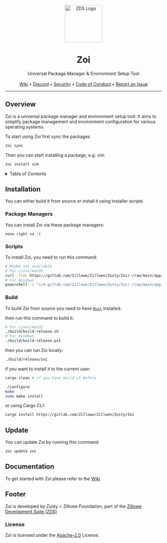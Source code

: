 <div align="center">
    <img width="120" height="120" hspace="10" alt="ZDS Logo" src="https://gitlab.com/Zillowe/Zillwen/Zusty/ZDS/-/raw/main/img/zds.png"/>
    <h1>Zoi</h1>
    Universal Package Manager & Environment Setup Tool
</div>

<br/>

<div align="center">
  <a href="https://gitlab.com/Zillowe/Zillwen/Zusty/Zoi/-/wikis/home">Wiki</a> • 
  <a href="https://discord.gg/P4R7yaA3hf">Discord</a> • 
  <a href="./SECURITY.md">Security</a> • 
  <a href="./CODE_OF_CONDUCT.md">Code of Conduct</a> • 
  <a href="https://gitlab.com/Zillowe/Zillwen/Zusty/Zoi/-/issues">Report an Issue</a> 
</div>

<hr/>

## Overview

Zoi is a universal package manager and environment setup tool.
It aims to simplify package management and environment configuration for various operating systems.

To start using Zoi first sync the packages

```sh
zoi sync
```

Then you can start installing a package, e.g. vim

```sh
zoi install vim
```

<details>
<summary>Table of Contents</summary>

- [Overview](#overview)
- [Installation](#installation)
  - [Package Managers](#package-managers)
  - [Scripts](#scripts)
  - [Build](#build)
- [Update](#update)
- [Documentation](#documentation)
- [Footer](#footer)
  - [License](#license)
  
</details>

## Installation

You can either build it from source or install it using installer scripts

### Package Managers

You can install Zoi via these package managers:
<!--
```sh
# AUR
yay -S zoi
paru -S zoi
```
-->
```
none right no :(
```

### Scripts

To install Zoi, you need to run this command:

```sh
# Maybe not available
# For Linux/macOS
curl -fsSL https://gitlab.com/Zillowe/Zillwen/Zusty/Zoi/-/raw/main/app/install.sh | bash
# For Windows
powershell -c "irm gitlab.com/Zillowe/Zillwen/Zusty/Zoi/-/raw/main/app/install.ps1|iex"
```

### Build

To build Zoi from source you need to have [`Rust`](https://www.rust-lang.org) installed.

then run this command to build it:

```sh
# For Linux/macOS
./build/build-release.sh
# For Windows
./build/build-release.ps1
```

then you can run Zoi locally:

```sh
./build/release/zoi
```

if you want to install it to the current user:

```sh
cargo clean # if you have build it before

./configure
make
sudo make install
```

or using Cargo CLI:

```sh
cargo install https://gitlab.com/Zillowe/Zillwen/Zusty/Zoi
```

## Update

You can update Zoi by running this command:

```sh
zoi update zoi
```

## Documentation

To get started with Zoi please refer to the [Wiki](https://gitlab.com/Zillowe/Zillwen/Zusty/Zoi/-/wikis/home).

## Footer

Zoi is developed by Zusty < Zillowe Foundation, part of the [Zillowe Development Suite (ZDS)](https://gitlab.com/Zillowe/Zillwen/Zusty/ZDS)

### License

Zoi is licensed under the [Apache-2.0](https://gitlab.com/Zillowe/Zillwen/Zusty/Zoi/-/blob/main/LICENSE) License.
